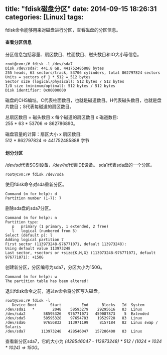 title: "fdisk磁盘分区"
date: 2014-09-15 18:26:31
categories: [Linux]
tags: 
---

fdisk命令能够用来对磁盘进行分区，查看磁盘的分区信息。

<!--more-->

#### 查看分区信息

分区信息包括容量、扇区数目、柱面数目、磁头数目和IO大小等信息。
```
root@cvm:/# fdisk -l /dev/sda7
Disk /dev/sda7: 441.8 GB, 441752485888 bytes
255 heads, 63 sectors/track, 53706 cylinders, total 862797824 sectors
Units = sectors of 1 * 512 = 512 bytes
Sector size (logical/physical): 512 bytes / 512 bytes
I/O size (minimum/optimal): 512 bytes / 512 bytes
Disk identifier: 0x00000000
```

磁盘的CHS编址。C代表柱面数目，也就是磁道数目。H代表磁头数目，也就是盘片数目；S代表每磁道的扇区数目。 

总扇区数目 = 磁头数目 x 每个磁道的扇区数目 x 磁道数目:             
255 * 63 * 53706 => 862786890。

磁盘容量的计算：扇区大小 x 扇区数目:             
512 * 862797824 => 441752485888 字节

#### 划分分区

*/dev/sd*代表SCSI设备，*/dev/hd*代表IDE设备。 sda1代表sda盘的一个分区。
```
root@cvm:/# fdisk /dev/sda
```
使用fdisk命令对sda重新分区。

```
Command (m for help): d 
Partition number (1-7): 7
```
删除sda盘的sda7分区。

```
Command (m for help): n
Partition type:
   p   primary (1 primary, 1 extended, 2 free)
   l   logical (numbered from 5)
Select (default p): l
Adding logical partition 7
First sector (113973248-976771071, default 113973248): 
Using default value 113973248
Last sector, +sectors or +size{K,M,G} (113973248-976771071, default 976771071): +150G  
```
创建新分区，分区编号为sda7，分区大小为150G。

```
Command (m for help): w
The partition table has been altered!
```
退出fdisk命令之前，通过*w*命令将分区写入磁盘。

```
root@cvm:/# fdisk -l
   Device Boot      Start         End      Blocks   Id  System
/dev/sda1   *        2048    58593279    29295616   83  Linux
/dev/sda2        58595326   976771071   459087873    5  Extended
/dev/sda5        58595328    97654783    19529728   83  Linux
/dev/sda6        97656832   113971199     8157184   82  Linux swap / Solaris
/dev/sda7       113973248   428546047   157286400   83  Linux
```
查看新分区sda7，它的大小为 *(428546047 - 113973248) \* 512 / (1024 \* 1024 \* 1024) => 150G*。



